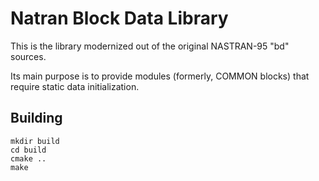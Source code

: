 # Natran Block Data Library

This is the library modernized out of the original NASTRAN-95 "bd" sources.

Its main purpose is to provide modules (formerly, COMMON blocks) that require static data initialization.

## Building

```
mkdir build
cd build
cmake ..
make
```
